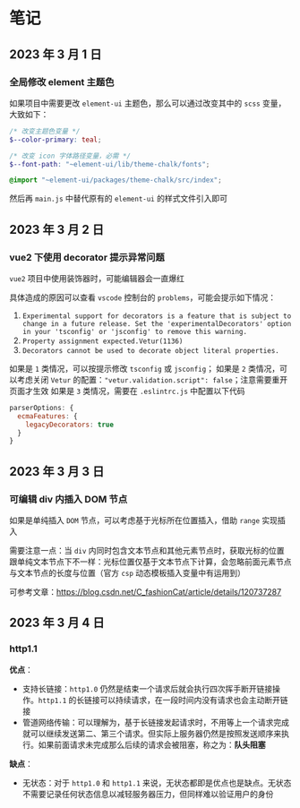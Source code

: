 # 笔记

## 2023 年 3 月 1 日

### 全局修改 element 主题色

如果项目中需要更改 `element-ui` 主题色，那么可以通过改变其中的 `scss` 变量，大致如下：

```scss
/* 改变主题色变量 */
$--color-primary: teal;

/* 改变 icon 字体路径变量，必需 */
$--font-path: "~element-ui/lib/theme-chalk/fonts";

@import "~element-ui/packages/theme-chalk/src/index";
```

然后再 `main.js` 中替代原有的 `element-ui` 的样式文件引入即可

## 2023 年 3 月 2 日

### vue2 下使用 decorator 提示异常问题

`vue2` 项目中使用装饰器时，可能编辑器会一直爆红

具体造成的原因可以查看 `vscode` 控制台的 `problems`，可能会提示如下情况：

1. `Experimental support for decorators is a feature that is subject to change in a future release. Set the 'experimentalDecorators' option in your 'tsconfig' or 'jsconfig' to remove this warning.`
2. `Property assignment expected.Vetur(1136)`
3. `Decorators cannot be used to decorate object literal properties.`

如果是 `1` 类情况，可以按提示修改 `tsconfig` 或 `jsconfig`；
如果是 `2` 类情况，可以考虑关闭 `Vetur` 的配置：`"vetur.validation.script": false`；注意需要重开页面才生效
如果是 `3` 类情况，需要在 `.eslintrc.js` 中配置以下代码

```javascript
parserOptions: {
  ecmaFeatures: {
    legacyDecorators: true
  }
}
```

<!-- 但查询 [eslint 文档](https://eslint.bootcss.com/docs/user-guide/configuring#specifying-parser-options) 中并没有这一项配置（但实际上也可能会生效） -->

## 2023 年 3 月 3 日

### 可编辑 div 内插入 DOM 节点

如果是单纯插入 `DOM` 节点，可以考虑基于光标所在位置插入，借助 `range` 实现插入

需要注意一点：当 `div` 内同时包含文本节点和其他元素节点时，获取光标的位置跟单纯文本节点下不一样：光标位置仅基于文本节点下计算，会忽略前面元素节点与文本节点的长度与位置（官方 `csp` 动态模板插入变量中有运用到）

可参考文章：<https://blog.csdn.net/C_fashionCat/article/details/120737287>

## 2023 年 3 月 4 日

### http1.1

**优点**：

- 支持长链接：`http1.0` 仍然是结束一个请求后就会执行四次挥手断开链接操作。`http1.1` 的长链接可以持续请求，在一段时间内没有请求也会主动断开链接
- 管道网络传输：可以理解为，基于长链接发起请求时，不用等上一个请求完成就可以继续发送第二、第三个请求。但实际上服务器仍然是按照发送顺序来执行。如果前面请求未完成那么后续的请求会被阻塞，称之为：**队头阻塞**

**缺点**：

- 无状态：对于 `http1.0` 和 `http1.1` 来说，无状态都即是优点也是缺点。无状态不需要记录任何状态信息以减轻服务器压力，但同样难以验证用户的身份
